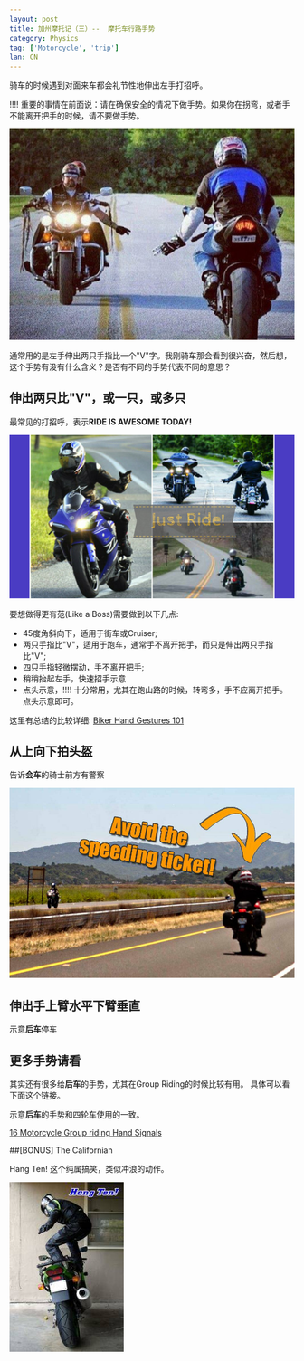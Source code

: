 ```yaml
---
layout: post
title: 加州摩托记（三）--  摩托车行路手势
category: Physics
tag: ['Motorcycle', 'trip']
lan: CN
---
```


骑车的时候遇到对面来车都会礼节性地伸出左手打招呼。

!!!! 重要的事情在前面说：请在确保安全的情况下做手势。如果你在拐弯，或者手不能离开把手的时候，请不要做手势。

![hand gesture](/images/motor/hand-signal.jpeg)

<!--preview-->

通常用的是左手伸出两只手指比一个"V"字。我刚骑车那会看到很兴奋，然后想，这个手势有没有什么含义？是否有不同的手势代表不同的意思？

## 伸出两只比"V"，或一只，或多只

最常见的打招呼，表示**RIDE IS AWESOME TODAY!**

![just ride](/images/motor/just-ride-gesture.jpg)

要想做得更有范(Like a Boss)需要做到以下几点:

 * 45度角斜向下，适用于街车或Cruiser;
 * 两只手指比"V"，适用于跑车，通常手不离开把手，而只是伸出两只手指比"V";
 * 四只手指轻微摆动，手不离开把手;
 * 稍稍抬起左手，快速招手示意
 * 点头示意，!!!! 十分常用，尤其在跑山路的时候，转弯多，手不应离开把手。点头示意即可。

这里有总结的比较详细: [Biker Hand Gestures 101](https://www.linkedin.com/pulse/biker-hand-gestures-101-leslie-kay-drury/)

## 从上向下拍头盔

告诉**会车**的骑士前方有警察

![Avoid Speeding Ticket](/images/motor/speeding-ticket.jpg)

## 伸出手上臂水平下臂垂直

示意**后车**停车

## 更多手势请看

其实还有很多给**后车**的手势，尤其在Group Riding的时候比较有用。
具体可以看下面这个链接。

示意**后车**的手势和四轮车使用的一致。

[16 Motorcycle Group riding Hand Signals](https://www.motorcyclelegalfoundation.com/motorcycle-hand-signals-chart/)

##[BONUS] The Californian

Hang Ten!
这个纯属搞笑，类似冲浪的动作。

![hang ten](/images/motor/hangten.medium.jpg)
